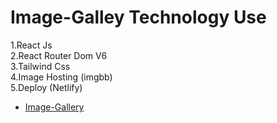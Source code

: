 # Image-Galley Technology Use <br/>
1.React Js <br/>
2.React Router Dom V6 <br/>
3.Tailwind Css <br/>
4.Image Hosting (imgbb) <br/>
5.Deploy (Netlify) <br/>

- [Image-Gallery](https://image-gallery123.netlify.app/) 
